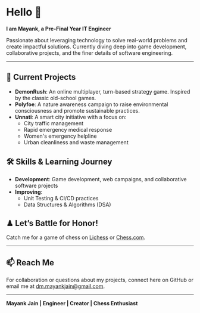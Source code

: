 # Hello 👋

**I am Mayank, a Pre-Final Year IT Engineer**

Passionate about leveraging technology to solve real-world problems and create impactful solutions. Currently diving deep into game development, collaborative projects, and the finer details of software engineering.

---

## 🚀 Current Projects

- **DemonRush**: An online multiplayer, turn-based strategy game. Inspired by the classic old-school games.
- **Polyfoe**: A nature awareness campaign to raise environmental consciousness and promote sustainable practices.
- **Unnati**: A smart city initiative with a focus on:
  - City traffic management
  - Rapid emergency medical response
  - Women's emergency helpline
  - Urban cleanliness and waste management

## 🛠 Skills & Learning Journey

- **Development**: Game development, web campaigns, and collaborative software projects
- **Improving**: 
  - Unit Testing & CI/CD practices
  - Data Structures & Algorithms (DSA)
  
## ♟ Let’s Battle for Honor!

Catch me for a game of chess on [Lichess](https://lichess.org/@/mayankwastaken) or [Chess.com](https://www.chess.com/member/mayankwastaken). 

---

## 📫 Reach Me

For collaboration or questions about my projects, connect here on GitHub or email me at <a href="mailto:dm.mayankjain@gmail.com">dm.mayankjain@gmail.com</a>.

---

**Mayank Jain | Engineer | Creator | Chess Enthusiast**
